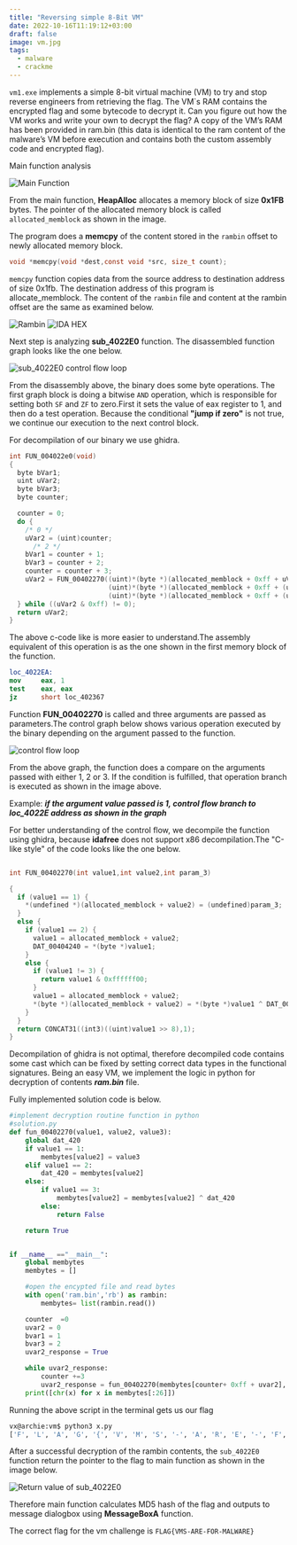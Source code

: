 ```yaml
---
title: "Reversing simple 8-Bit VM"
date: 2022-10-16T11:19:12+03:00
draft: false
image: vm.jpg
tags:
  - malware
  - crackme
---
```


`vm1.exe` implements a simple 8-bit virtual machine (VM) to try and stop reverse engineers from retrieving the flag. The VM`s RAM contains the encrypted flag and some bytecode to decrypt it. Can you figure out how the VM works and write your own to decrypt the flag?<!-- more --> A copy of the VM’s RAM has been provided in ram.bin (this data is identical to the ram content of the malware’s VM before execution and contains both the custom assembly code and encrypted flag).

Main function analysis

![Main Function](vmq.png)

From the main function, **HeapAlloc** allocates a memory block of size **0x1FB** bytes. The pointer of the allocated memory block is called `allocated_memblock` as shown in the image.

The program does a **memcpy** of the content stored in the `rambin` offset to newly allocated memory block.

```c
void *memcpy(void *dest,const void *src, size_t count);
```

`memcpy` function copies data from the source address to destination address of size 0x1fb. The destination address of this program is allocate_memblock. The content of the `rambin` file and content at the rambin offset are the same as examined below.

![Rambin](rambin.png)
![IDA HEX](ida_hex.png)

Next step is analyzing **sub_4022E0** function. The disassembled function graph looks like the one below.

![sub_4022E0 control flow loop](vmflow.png)

From the disassembly above, the binary does some byte operations. The first graph block is doing a bitwise `AND` operation, which is responsible for setting both `SF` and `ZF` to zero.First it sets the value of eax register to 1, and then do a test operation. Because the conditional **"jump if zero"** is not true, we continue our execution to the next control block.

For decompilation of our binary we use ghidra.

```c
int FUN_004022e0(void)
{
  byte bVar1;
  uint uVar2;
  byte bVar3;
  byte counter;

  counter = 0;
  do {
    /* 0 */
    uVar2 = (uint)counter;
      /* 2 */
    bVar1 = counter + 1;
    bVar3 = counter + 2;
    counter = counter + 3;
    uVar2 = FUN_00402270((uint)*(byte *)(allocated_memblock + 0xff + uVar2),
                         (uint)*(byte *)(allocated_memblock + 0xff + (uint)bVar1),
                         (uint)*(byte *)(allocated_memblock + 0xff + (uint)bVar3));
  } while ((uVar2 & 0xff) != 0);
  return uVar2;
}
```

The above c-code like is more easier to understand.The assembly equivalent of this operation is as the one shown in the first memory block of the function.

```nasm
loc_4022EA:
mov     eax, 1
test    eax, eax
jz      short loc_402367
```

Function **FUN_00402270** is called and three arguments are passed as parameters.The control graph below shows various operation executed by the binary depending on the argument passed to the function.

![control flow loop](vmflow2.png)

From the above graph, the function does a compare on the arguments passed with either 1, 2 or 3. If the condition is fulfilled, that operation branch is executed as shown in the image above.

Example: **_if the argument value passed is 1, control flow branch to loc_4022E address as shown in the graph_**

For better understanding of the control flow, we decompile the function using ghidra, because **idafree** does not support x86 decompilation.The "C-like style" of the code looks like the one below.

```c

int FUN_00402270(int value1,int value2,int param_3)

{
  if (value1 == 1) {
    *(undefined *)(allocated_memblock + value2) = (undefined)param_3;
  }
  else {
    if (value1 == 2) {
      value1 = allocated_memblock + value2;
      DAT_00404240 = *(byte *)value1;
    }
    else {
      if (value1 != 3) {
        return value1 & 0xffffff00;
      }
      value1 = allocated_memblock + value2;
      *(byte *)(allocated_memblock + value2) = *(byte *)value1 ^ DAT_00404240;
    }
  }
  return CONCAT31((int3)((uint)value1 >> 8),1);
}
```

Decompilation of ghidra is not optimal, therefore decompiled code contains some cast which can be fixed by setting correct data types in the functional signatures. Being an easy VM, we implement the logic in python for decryption of contents **_ram.bin_** file.

Fully implemented solution code is below.

```python
#implement decryption routine function in python
#solution.py
def fun_00402270(value1, value2, value3):
    global dat_420
    if value1 == 1:
        membytes[value2] = value3
    elif value1 == 2:
        dat_420 = membytes[value2]
    else:
        if value1 == 3:
            membytes[value2] = membytes[value2] ^ dat_420
        else:
            return False

    return True


if __name__ =="__main__":
    global membytes
    membytes = []

    #open the encypted file and read bytes
    with open('ram.bin','rb') as rambin:
        membytes= list(rambin.read())

    counter  =0
    uvar2 = 0
    bvar1 = 1
    bvar3 = 2
    uvar2_response = True

    while uvar2_response:
        counter +=3
        uvar2_response = fun_00402270(membytes[counter+ 0xff + uvar2], membytes[counter+0xff + bvar1], membytes[counter+ 0xff + bvar3])
    print([chr(x) for x in membytes[:26]])

```

Running the above script in the terminal gets us our flag

```bash
vx@archie:vm$ python3 x.py
['F', 'L', 'A', 'G', '{', 'V', 'M', 'S', '-', 'A', 'R', 'E', '-', 'F', 'O', 'R', '-', 'M', 'A', 'L', 'W', 'A', 'R', 'E', '}', '\x00']
```

After a successful decryption of the rambin contents, the `sub_4022E0` function return the pointer to the flag to main function as shown in the image below.

![Return value of sub_4022E0](retflag.png)

Therefore main function calculates MD5 hash of the flag and outputs to message dialogbox using **MessageBoxA** function.

The correct flag for the vm challenge is `FLAG{VMS-ARE-FOR-MALWARE}`
